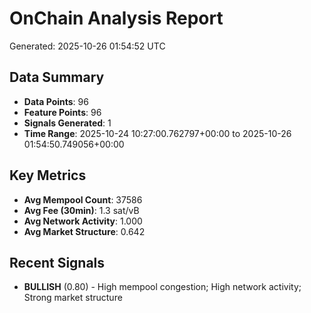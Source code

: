 # OnChain Analysis Report
Generated: 2025-10-26 01:54:52 UTC

## Data Summary
- **Data Points**: 96
- **Feature Points**: 96
- **Signals Generated**: 1
- **Time Range**: 2025-10-24 10:27:00.762797+00:00 to 2025-10-26 01:54:50.749056+00:00

## Key Metrics
- **Avg Mempool Count**: 37586
- **Avg Fee (30min)**: 1.3 sat/vB
- **Avg Network Activity**: 1.000
- **Avg Market Structure**: 0.642

## Recent Signals
- **BULLISH** (0.80) - High mempool congestion; High network activity; Strong market structure
